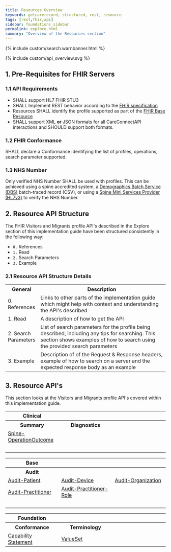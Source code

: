 ```yaml
---
title: Resources Overview
keywords: getcarerecord, structured, rest, resource
tags: [rest,fhir,api]
sidebar: foundations_sidebar
permalink: explore.html
summary: "Overview of the Resources section"
---
```


{% include custom/search.warnbanner.html %}

{% include custom/api_overview.svg %}

## 1. Pre-Requisites for FHIR Servers ##

### 1.1 API Requirements ###

- SHALL support HL7 FHIR STU3
- SHALL Implement REST behavior according to the [FHIR specification](http://www.hl7.org/fhir/dstu2/http.html)
- Resources SHALL identify the profile supported as part of the [FHIR Base Resource](https://hl7.org/fhir/DSTU2/resource-definitions.html#Resource.meta)
- SHALL support XML **or** JSON formats for all CareConnectAPI interactions and SHOULD support both formats.


### 1.2 FHIR Conformance ###

SHALL declare a Conformance identifying the list of profiles, operations, search parameter supported.

### 1.3 NHS Number ###

Only verified NHS Number SHALL be used with profiles. This can be achieved using a spine accredited system, a [Demographics Batch Service (DBS)](https://developer.nhs.uk/library/systems/demographic-batch-service-dbs/) batch-traced record (CSV), or using a [Spine Mini Services Provider (HL7v3)](https://nhsconnect.github.io/spine-smsp/) to verify the NHS Number.

## 2. Resource API Structure ##
The FHIR Visitors and Migrants profile API's described in the Explore section of this implementation guide have been structured consistently in the following way:
- `0.` References
- `1.` Read
- `2.` Search Parameters
- `3.` Example

### 2.1 Resource API Structure Details ###

<table style="min-width:100%;width:100%">
<tr id="clinical">
<th style="width:20%;">General</th>
<th style="width:80%;">Description </th>
</tr>
<tr>
<td>0. References</td>
<td>Links to other parts of the implementation guide which might help with context and understanding the API's described</td>
</tr>
<tr>
<td>1. Read</td>
<td>A description of how to get the API</td>
</tr>
<tr>
<td>2. Search Parameters</td>
<td>List of search parameters for the profile being described, including any tips for searching. This section shows examples of how to search using the provided search parameters</td>
</tr>
<tr>
<td>3. Example</td>
<td>Description of of the Request & Response headers, example of how to search on a server and the expected response body as an example</td>
</tr>
</table>

## 3. Resource API's ##
This section looks at the Visitors and Migrants profile API's covered within this implementation guide.


<table style="min-width:100%;width:100%">
<tr id="clinical">
<th style="width:33%;">Clinical</th>
<th style="width:33%;">&nbsp;</th>
<th style="width:33%;">&nbsp;</th>
</tr>
<tr id="clinicald">
<th>Summary</th>
<th>Diagnostics</th>
<th style="width:33%;">&nbsp;</th>
</tr>
<tr>
<td><a href="api_spine-operationoutcome.html">Spine-OperationOutcome</a></td>
<td></td>
<td>&nbsp;</td>
</tr>
<tr>
<td></td>
<td>&nbsp;</td>
<td>&nbsp;</td>
</tr>
</table> 

<table style="min-width:100%;width:100%">
<tr id="base">
<th style="width:33%;">Base</th>
<th style="width:33%;">&nbsp;</th>
<th style="width:33%;">&nbsp;</th>
</tr>
<tr id="based">
<th>Audit</th>
<th>&nbsp;</th>
<th>&nbsp;</th>
</tr>
<tr>
<td><a href="api_base_audit_patient.html">Audit-Patient</a></td>
<td><a href="api_base_audit_device.html">Audit-Device</a></td>
<td><a href="api_base_audit_organization.html">Audit-Organization</a></td>
</tr>
<tr>
<td><a href="api_base_audit_practitioner.html">Audit-Practitioner</a></td>
<td><a href="api_base_audit_practitionerrole.html">Audit-Practitioner-Role</a></td>
<td>&nbsp;</td>
</tr>
<tr>
<td></td>
<td>&nbsp;</td>
<td>&nbsp;</td>
</tr>
</table>

<table style="min-width:100%;width:100%">
<tr id="conformance">
<th style="width:33%;">Foundation</th>
<th style="width:33%;"></th>
<th style="width:33%;"></th>
</tr>
<tr id="conformanced">
<th>Conformance</th>
<th>Terminology</th>
<th>&nbsp;</th>
</tr>
<tr>
<td><a href="api_foundation_capabilitystatement.html">Capability Statement</a></td>
<td><a href="api_foundation_valueset.html">ValueSet</a></td>
<td>&nbsp;</td>
</tr>
</table>
